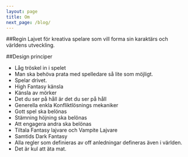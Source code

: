 ```yaml
---
layout: page
title: Om
next_page: /blog/
---
```


##Regin
Lajvet för kreativa spelare som vill forma sin karaktärs och världens utveckling.

##Design principer

* Låg tröskel in i spelet
* Man ska behöva prata med spelledare så lite som möjligt.
* Spelar drivet.
* High Fantasy känsla
* Känsla av mörker
* Det du ser på håll är det du ser på håll
* Generella enkla Konfliktlösnings mekaniker
* Gott spel ska belönas
* Stämning höjning ska belönas
* Att engagera andra ska belönas
* Tiltala Fantasy lajvare och Vampite Lajvare
* Samtids Dark Fantasy
* Alla regler som definieras av off anledningar defineras även i världen.
* Det är kul att äta mat.
